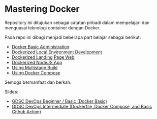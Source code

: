 # Mastering Docker

Repository ini ditujukan sebagai catatan pribadi dalam mempelajari dan menguasai teknologi container dengan Docker.

Pada repo ini dibagi menjadi beberapa part belajar sebagai berikut:
- [Docker Basic Administration](https://github.com/pisckipratama/docker-notes/blob/main/0-docker-basic-administration/Docker.md)
- [Dockerized Local Environment Development](https://github.com/pisckipratama/docker-notes/tree/main/1-dockerized-local-env)
- [Dockerized Landing Page Web](https://github.com/pisckipratama/docker-notes/tree/main/2-dockerized-web-landingpage)
- [Dockerized NodeJS App](https://github.com/pisckipratama/docker-notes/tree/main/3-dockerized-nodejs-app)
- [Using Multistage Build](https://github.com/pisckipratama/docker-notes/tree/main/4-multistage-build-docker)
- [Using Docker Compose](https://github.com/pisckipratama/docker-notes/tree/main/5-docker-compose)

Semoga bermanfaat dan berkah.

Slides:
- [GDSC DevOps Beginner / Basic (Docker Basic)](https://docs.google.com/presentation/d/151iCPAVHYrduS2uTNMgFvPfu4Ui_sVxx7dUW1Tp-Z4c/edit#slide=id.g25bc445820_0_0)
- [GDSC DevOps Intermediate (Dockerfile, Docker Compose, and Basic Github Action)](https://docs.google.com/presentation/d/1ULE0yEDRS0t-mGnI0ZUfFubuQqaFO3EuE5DVoSwe2Tw/edit?resourcekey=0-irk5Ir-f3GRvhzVZQsaWaA#slide=id.g203cb550815_0_54)